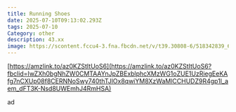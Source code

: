 ```yaml
---
title: Running Shoes
date: 2025-07-10T09:13:02.293Z
tags: 2025-07-10
Category: other
description: 43.xx
image: https://scontent.fccu4-3.fna.fbcdn.net/v/t39.30808-6/518342839_6427063287431034_8194315831948969522_n.jpg?_nc_cat=110&ccb=1-7&_nc_sid=aa7b47&_nc_ohc=6BmJ3D4-ogAQ7kNvwFV7KKI&_nc_oc=AdnZ2iQKH33yusyj4xmYCYv1V5djg1K_ZgWKRYKXNG3W1h4eLfixJw4BVoC3VdRMF1U&_nc_zt=23&_nc_ht=scontent.fccu4-3.fna&_nc_gid=r0NxtEXEfQssMK0RbQVDNg&oh=00_AfTa8bW0ZPuO3YsG7d0IKeDFiCXCUh-ABBuFhzmMni5m1g&oe=6875404F
---
```

<!--StartFragment-->

[https://amzlink.to/az0KZStItUoS6](https://amzlink.to/az0KZStItUoS6?fbclid=IwZXh0bgNhZW0CMTAAYnJpZBExblphcXMzWG1oZUE1UzRiegEeKAfg7nCXUp08f8CERNNoSwy740thTJlOx8qwiYM8XzWaMlCCHUDZ9R4gp1I_aem_dFT3K-Nsd8UWEmhJ4RmHSA)

<!--EndFragment--> ad